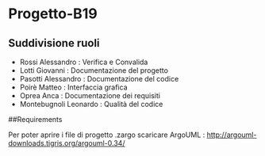 # Progetto-B19

## Suddivisione ruoli
* Rossi Alessandro   	: Verifica e Convalida
* Lotti Giovanni     	: Documentazione del progetto
* Pasotti Alessandro 	: Documentazione del codice
* Poirè Matteo	     	: Interfaccia grafica
* Oprea Anca	     	: Documentazione dei requisiti
* Montebugnoli Leonardo : Qualità del codice

##Requirements

Per poter aprire i file di progetto .zargo scaricare ArgoUML : http://argouml-downloads.tigris.org/argouml-0.34/

